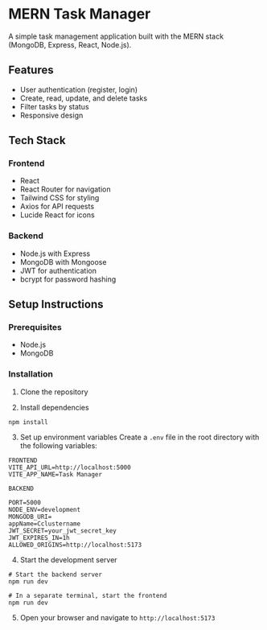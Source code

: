 # MERN Task Manager

A simple task management application built with the MERN stack (MongoDB, Express, React, Node.js).

## Features

- User authentication (register, login)
- Create, read, update, and delete tasks
- Filter tasks by status
- Responsive design

## Tech Stack

### Frontend
- React 
- React Router for navigation
- Tailwind CSS for styling
- Axios for API requests
- Lucide React for icons

### Backend
- Node.js with Express
- MongoDB with Mongoose
- JWT for authentication
- bcrypt for password hashing

## Setup Instructions

### Prerequisites
- Node.js 
- MongoDB 

### Installation

1. Clone the repository

2. Install dependencies
```
npm install
```

3. Set up environment variables
Create a `.env` file in the root directory with the following variables:
```
FRONTEND
VITE_API_URL=http://localhost:5000
VITE_APP_NAME=Task Manager

BACKEND

PORT=5000
NODE_ENV=development
MONGODB_URI=
appName=Cclustername
JWT_SECRET=your_jwt_secret_key
JWT_EXPIRES_IN=1h
ALLOWED_ORIGINS=http://localhost:5173

```

4. Start the development server
```
# Start the backend server
npm run dev

# In a separate terminal, start the frontend
npm run dev
```

5. Open your browser and navigate to `http://localhost:5173`
